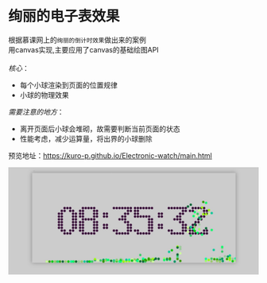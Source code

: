 # 绚丽的电子表效果

 根据慕课网上的`绚丽的倒计时效果`做出来的案例 
</br>
 用canvas实现,主要应用了canvas的基础绘图API  
</br>
*核心*：
* 每个小球渲染到页面的位置规律
* 小球的物理效果

*需要注意的地方*：
* 离开页面后小球会堆砌，故需要判断当前页面的状态
* 性能考虑，减少运算量，将出界的小球删除

预览地址：https://kuro-p.github.io/Electronic-watch/main.html
<br/>

![image](https://github.com/Kuro-P/Electronic-watch/blob/master/img/effect.jpg "效果截图")


